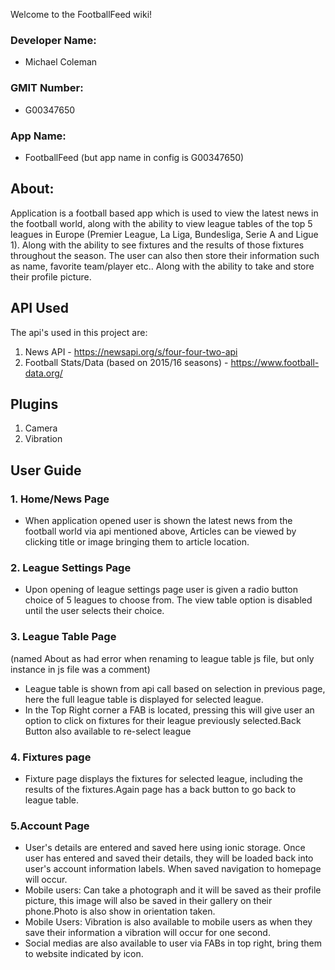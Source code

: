 Welcome to the FootballFeed wiki!

### Developer Name:
 - Michael Coleman
### GMIT Number: 
 - G00347650

### App Name:
 - FootballFeed (but app name in config is G00347650)

## About: 
Application is a football based app which is used to view the latest news in the football world, along with the ability to view league tables of the top 5 leagues in Europe (Premier League, La Liga, Bundesliga, Serie A and Ligue 1). Along with the ability to see fixtures and the results of those fixtures throughout the season. The user can also then store their information such as name, favorite team/player etc.. Along with the ability to take and store their profile picture.

## API Used
The api's used in this project are: 
 1. News API - https://newsapi.org/s/four-four-two-api
 2. Football Stats/Data (based on 2015/16 seasons) - https://www.football-data.org/

## Plugins
 1. Camera
 2. Vibration

## User Guide
 ### 1. Home/News Page
   - When application opened user is shown the latest news from the football world via api mentioned above, Articles can be viewed by clicking title or image bringing them to article location.

 ### 2. League Settings Page
   - Upon opening of league settings page user is given a radio button choice of 5 leagues to choose from. The view table option is disabled until the user selects their choice.

 ### 3. League Table Page
(named About as had error when renaming to league table js file, but only instance in js file was a comment)
   - League table is shown from api call based on selection in previous page, here the full league table is displayed for selected league. 
   - In the Top Right corner a FAB is located, pressing this will give user an option to click on fixtures for their league previously selected.Back Button also available to re-select league

 ### 4. Fixtures page
   - Fixture page displays the fixtures for selected league, including the results of the fixtures.Again page has a back button to go back to league table.

### 5.Account Page
   - User's details are entered and saved here using ionic storage. Once user has entered and saved their details, they will be loaded back into user's account information labels. When saved navigation to homepage will occur. 
   - Mobile users: Can take a photograph and it will be saved as their profile picture, this image will also be saved in their gallery on their phone.Photo is also show in orientation taken.
   - Mobile Users: Vibration is also available to mobile users as when they save their information a vibration will occur for one second.
   - Social medias are also available to user via FABs in top right, bring them to website indicated by icon.



